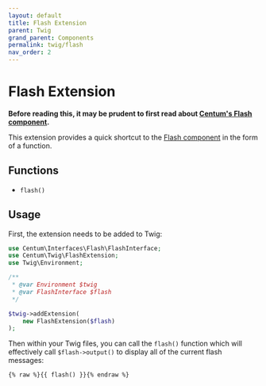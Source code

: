 ```yaml
---
layout: default
title: Flash Extension
parent: Twig
grand_parent: Components
permalink: twig/flash
nav_order: 2
---
```




# Flash Extension

**Before reading this, it may be prudent to first read about [Centum's Flash component](../flash/index.md).**

This extension provides a quick shortcut to the [Flash component](../flash/index.md) in the form of a function.



## Functions

- `flash()`



## Usage

First, the extension needs to be added to Twig:

```php
use Centum\Interfaces\Flash\FlashInterface;
use Centum\Twig\FlashExtension;
use Twig\Environment;

/**
 * @var Environment $twig
 * @var FlashInterface $flash
 */

$twig->addExtension(
    new FlashExtension($flash)
);
```

Then within your Twig files, you can call the `flash()` function which will effectively call `$flash->output()` to display all of the current flash messages:

```twig
{% raw %}{{ flash() }}{% endraw %}
```
